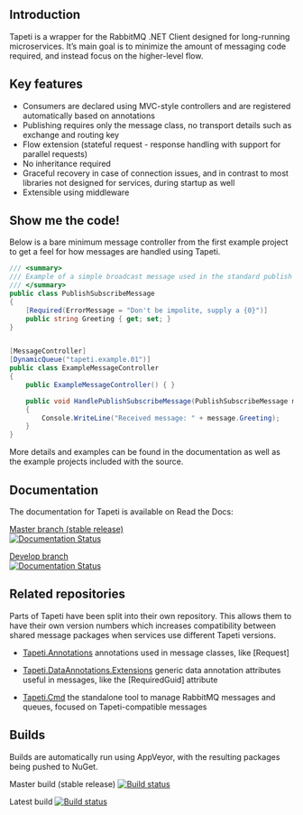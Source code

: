 
## Introduction
Tapeti is a wrapper for the RabbitMQ .NET Client designed for long-running microservices. It’s main goal is to minimize the amount of messaging code required, and instead focus on the higher-level flow.

## Key features
* Consumers are declared using MVC-style controllers and are registered automatically based on annotations
* Publishing requires only the message class, no transport details such as exchange and routing key
* Flow extension (stateful request - response handling with support for parallel requests)
* No inheritance required
* Graceful recovery in case of connection issues, and in contrast to most libraries not designed for services, during startup as well
* Extensible using middleware

## Show me the code!
Below is a bare minimum message controller from the first example project to get a feel for how messages are handled using Tapeti.
```csharp
/// <summary>
/// Example of a simple broadcast message used in the standard publish - subscribe pattern
/// </summary>
public class PublishSubscribeMessage
{
    [Required(ErrorMessage = "Don't be impolite, supply a {0}")]
    public string Greeting { get; set; }
}


[MessageController]
[DynamicQueue("tapeti.example.01")]
public class ExampleMessageController
{
    public ExampleMessageController() { }

    public void HandlePublishSubscribeMessage(PublishSubscribeMessage message)
    {
        Console.WriteLine("Received message: " + message.Greeting);
    }
}
```

More details and examples can be found in the documentation as well as the example projects included with the source.

## Documentation
The documentation for Tapeti is available on Read the Docs:

[Master branch (stable release)](http://tapeti.readthedocs.io/en/stable/introduction.html)<br />
[![Documentation Status](https://readthedocs.org/projects/tapeti/badge/?version=stable)](http://tapeti.readthedocs.io/en/stable/introduction.html?badge=stable)

[Develop branch](http://tapeti.readthedocs.io/en/latest/introduction.html)<br />
[![Documentation Status](https://readthedocs.org/projects/tapeti/badge/?version=latest)](http://tapeti.readthedocs.io/en/latest/introduction.html?badge=latest)


## Related repositories
Parts of Tapeti have been split into their own repository. This allows them to have their own version numbers which increases compatibility between shared message packages when services use different Tapeti versions.

 - [Tapeti.Annotations](https://github.com/MvRens/Tapeti.Annotations)
 annotations used in message classes, like [Request]

 - [Tapeti.DataAnnotations.Extensions](https://github.com/MvRens/Tapet.DataAnnotations.Extensions)
 generic data annotation attributes useful in messages, like the [RequiredGuid] attribute

 - [Tapeti.Cmd](https://github.com/MvRens/Tapeti.Cmd)
 the standalone tool to manage RabbitMQ messages and queues, focused on Tapeti-compatible messages

## Builds
Builds are automatically run using AppVeyor, with the resulting packages being pushed to NuGet.

Master build (stable release)
[![Build status](https://ci.appveyor.com/api/projects/status/cyuo0vm7admy0d9x/branch/master?svg=true)](https://ci.appveyor.com/project/MvRens/tapeti/branch/master)

Latest build
[![Build status](https://ci.appveyor.com/api/projects/status/cyuo0vm7admy0d9x?svg=true)](https://ci.appveyor.com/project/MvRens/tapeti)